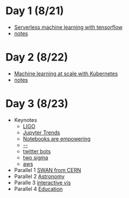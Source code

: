 # Day 1 (8/21)
* [Serverless machine learning with tensorflow](https://conferences.oreilly.com/jupyter/jup-ny/public/schedule/detail/68192)
* [notes](https://github.com/UVA-DSI/conferences/blob/master/JupyterCon18/training/ServerlessMachineLearningWithTensorFlow.md)

# Day 2 (8/22)
* [Machine learning at scale with Kubernetes](https://conferences.oreilly.com/jupyter/jup-ny/public/schedule/detail/69752)
* [notes](https://github.com/UVA-DSI/conferences/blob/master/JupyterCon18/training/MachineLearningAtScaleWithKubernetes.md)

# Day 3 (8/23)
* Keynotes
  * [LIGO](https://github.com/UVA-DSI/conferences/blob/master/JupyterCon18/talks/Allthecoolkidsaredoingit%3Bmaybeweshouldtoo%3FJupyter%2Cgravitationalwaves%2CandtheLIGOandVirgoScientificCollaborations.md)
  * [Jupyter Trends](https://github.com/UVA-DSI/conferences/blob/master/JupyterCon18/talks/JupyterTrendsIn2018.md)
  * [Notebooks are empowering](https://github.com/UVA-DSI/conferences/blob/master/JupyterCon18/talks/Sustainingwonder:Jupyterandtheknowledgecommons.md)
  * [--](https://github.com/UVA-DSI/conferences/blob/master/JupyterCon18/talks/Jupyterintheenterprise.md)
  * [twitter bots](https://github.com/UVA-DSI/conferences/blob/master/JupyterCon18/talks/Thereporter%E2%80%99snotebook.md)
  * [two sigma](https://github.com/UVA-DSI/conferences/blob/master/JupyterCon18/talks/Whycontributetoopensource%3F.md)
  * [aws](https://github.com/UVA-DSI/conferences/blob/master/JupyterCon18/talks/KeynotebyDanRomualdMbanga.md)
* Parallel 1 [SWAN from CERN](https://github.com/UVA-DSI/conferences/blob/master/JupyterCon18/talks/SWAN:CERN'sJupyter-basedinteractivedataanalysisservice.md)
* Parallel 2 [Astronomy](https://github.com/UVA-DSI/conferences/blob/master/JupyterCon18/talks/%22Ifthedatawillnotcometotheastronomer.%20.%20.%22:JupyterLabandaseachangeinastronomicalanalysis.md)
* Paralle 3 [interactive vis](https://github.com/UVA-DSI/conferences/blob/master/JupyterCon18/talks/VisualizingmachinelearningmodelsintheJupyterNotebook(sponsoredbyBloombergLP).md)
* Parallel 4 [Education](https://github.com/UVA-DSI/conferences/blob/master/JupyterCon18/panel/ThefutureofJupyterineducation.md)
